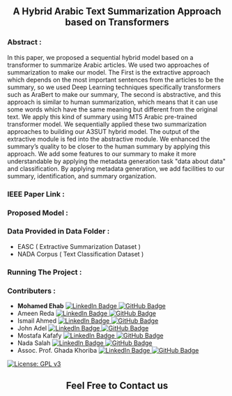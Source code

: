 <div>
  <h2 align="center">A Hybrid Arabic Text Summarization Approach based on Transformers</h2>
</div>

### Abstract :
In this paper, we proposed a sequential hybrid model based on a transformer to summarize Arabic articles. We used two approaches of summarization to make our model. The First is the extractive approach which depends on the most important sentences from the articles to be the summary, so we used Deep Learning techniques specifically transformers such as AraBert to make our summary, The second is abstractive, and this approach is similar to human summarization, which means that it can use some words which have the same meaning but different from the original text. We apply this kind of summary using MT5 Arabic pre-trained transformer model. We sequentially applied these two summarization approaches to building our A3SUT hybrid model. The output of the extractive module is fed into the abstractive module. We enhanced the summary’s quality to be closer to the human summary by applying this approach. 
We add some features to our summary to make it more understandable by applying the metadata generation task "data about data" and classification. By applying metadata generation, we add facilities to our summary, identification, and summary organization.

### IEEE Paper Link :

### Proposed Model :

### Data Provided in Data Folder :
<ul>
  <li>EASC ( Extractive Summarization Dataset )</li>
  <li>NADA Corpus ( Text Classification Dataset )</li>
</ul>

### Running The Project :

### Contributers :
<ul>
  <li>
    <div id="badges">
      <span><b>Mohamed Ehab</b> </span>
      <a href="https://www.linkedin.com/in/mohamedehab00/">
        <img src="https://img.shields.io/badge/LinkedIn-blue?style=for-the-badge&logo=linkedin&logoColor=white" alt="LinkedIn Badge"/>
      </a>
      <a href="https://github.com/mohamedehab00">
        <img src="https://img.shields.io/badge/Github-black?style=for-the-badge&logo=github&logoColor=white" alt="GitHub Badge"/>
      </a>
    </div>
  </li>
 <li>
    <div id="badges">
      <span>Ameen Reda </span>
      <a href="https://www.linkedin.com/in/ameen-reda-1b832a184/">
        <img src="https://img.shields.io/badge/LinkedIn-blue?style=for-the-badge&logo=linkedin&logoColor=white" alt="LinkedIn Badge"/>
      </a>
      <a href="https://github.com/AmeenReda1">
        <img src="https://img.shields.io/badge/Github-black?style=for-the-badge&logo=github&logoColor=white" alt="GitHub Badge"/>
      </a>
    </div>
  </li>
  <li>
    <div id="badges">
      <span>Ismail Ahmed </span>
      <a href="https://www.linkedin.com/in/ismail-ahmed-54a549195/">
        <img src="https://img.shields.io/badge/LinkedIn-blue?style=for-the-badge&logo=linkedin&logoColor=white" alt="LinkedIn Badge"/>
      </a>
      <a href="https://github.com/ismail-1998">
        <img src="https://img.shields.io/badge/Github-black?style=for-the-badge&logo=github&logoColor=white" alt="GitHub Badge"/>
      </a>
    </div>
  </li>
  <li>
    <div id="badges">
      <span>John Adel </span>
      <a href="https://www.linkedin.com/in/john-adel-18938a1b3/">
        <img src="https://img.shields.io/badge/LinkedIn-blue?style=for-the-badge&logo=linkedin&logoColor=white" alt="LinkedIn Badge"/>
      </a>
      <a href="https://github.com/JohnAdel147">
        <img src="https://img.shields.io/badge/Github-black?style=for-the-badge&logo=github&logoColor=white" alt="GitHub Badge"/>
      </a>
    </div>
  </li>
  <li>
    <div id="badges">
      <span>Mostafa Kafafy </span>
      <a href="https://www.linkedin.com/in/mostafakafafy0/">
        <img src="https://img.shields.io/badge/LinkedIn-blue?style=for-the-badge&logo=linkedin&logoColor=white" alt="LinkedIn Badge"/>
      </a>
      <a href="https://github.com/kafafy01">
        <img src="https://img.shields.io/badge/Github-black?style=for-the-badge&logo=github&logoColor=white" alt="GitHub Badge"/>
      </a>
    </div>
  </li>
  <li>
    <div id="badges">
      <span>Nada Salah </span>
      <a href="https://www.linkedin.com/in/nada-salah-2725301a4/">
        <img src="https://img.shields.io/badge/LinkedIn-blue?style=for-the-badge&logo=linkedin&logoColor=white" alt="LinkedIn Badge"/>
      </a>
      <a href="https://github.com/nadasalah99">
        <img src="https://img.shields.io/badge/Github-black?style=for-the-badge&logo=github&logoColor=white" alt="GitHub Badge"/>
      </a>
    </div>
  </li>
  <li>
    <div id="badges">
      <span>Assoc. Prof. Ghada Khoriba </span>
      <a href="https://www.linkedin.com/in/ghada-khoriba-090b72113/">
        <img src="https://img.shields.io/badge/LinkedIn-blue?style=for-the-badge&logo=linkedin&logoColor=white" alt="LinkedIn Badge"/>
      </a>
      <a href="https://github.com/DrGhadaAhmed">
        <img src="https://img.shields.io/badge/Github-black?style=for-the-badge&logo=github&logoColor=white" alt="GitHub Badge"/>
      </a>
    </div>
  </li>
</ul>

[![License: GPL v3](https://img.shields.io/badge/License-GPLv3-blue.svg)](https://www.gnu.org/licenses/gpl-3.0)

<div>
  <h2 align="center">Feel Free to Contact us</h2>
</div>
